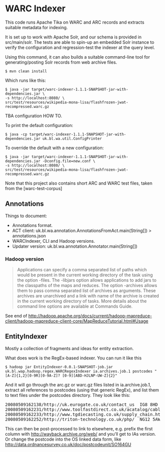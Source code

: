 WARC Indexer
============

This code runs Apache Tika on WARC and ARC records and extracts suitable metadata for indexing.

It is set up to work with Apache Solr, and our schema is provided in src/main/solr. The tests are able to spin-up an embedded Solr instance to verify the configuration and regression-test the indexer at the query level.

Using this command, it can also builds a suitable command-line tool for generating/posting Solr records from web archive files.

    $ mvn clean install

Which runs like this:

    $ java -jar target/warc-indexer-1.1.1-SNAPSHOT-jar-with-dependencies.jar \
    -s http://localhost:8080/ \
    src/test/resources/wikipedia-mona-lisa/flashfrozen-jwat-recompressed.warc.gz

TBA configuration HOW TO.

To print the default configuration:

    $ java -cp target/warc-indexer-1.1.1-SNAPSHOT-jar-with-dependencies.jar uk.bl.wa.util.ConfigPrinter

To override the default with a new configuration:

    $ java -jar target/warc-indexer-1.1.1-SNAPSHOT-jar-with-dependencies.jar -Dconfig.file=new.conf \
    -s http://localhost:8080/ \
    src/test/resources/wikipedia-mona-lisa/flashfrozen-jwat-recompressed.warc.gz


Note that this project also contains short ARC and WARC test files, taken from the [warc-test-corpus]

Annotations
-----------

Things to document:

* Annotations format.
* ACT client: uk.bl.wa.annotation.AnnotationsFromAct.main(String[]) > annotations.json
* WARCIndexer, CLI and Hadoop versions.
* Updater version: uk.bl.wa.annotation.Annotator.main(String[])


### Hadoop version ###

> Applications can specify a comma separated list of paths which would be present in the current working directory of the task using the option -files. The -libjars option allows applications to add jars to the classpaths of the maps and reduces. The option -archives allows them to pass comma separated list of archives as arguments. These archives are unarchived and a link with name of the archive is created in the current working directory of tasks. More details about the command line options are available at Commands Guide.

See end of http://hadoop.apache.org/docs/current/hadoop-mapreduce-client/hadoop-mapreduce-client-core/MapReduceTutorial.html#Usage

EntityIndexer
-------------

Mostly a collection of fragments and ideas for entity extraction. 

What does work is the RegEx-based indexer. You can run it like this

    $ hadoop jar EntityIndexer-0.0.1-SNAPSHOT-job.jar uk.bl.wap.hadoop.regex.WARCRegexIndexer ia.archives.job.1 postcodes "[A-Z]{1,2}[0-9R][0-9A-Z]? [0-9][ABD-HJLNP-UW-Z]{2}"
  
And it will go through the arc.gz or warc.gz files listed in ia.archive.job.1, extract all references to postcodes (using that generic RegEx), and list them to text files under the postcodes directory. They look like this:

<pre>
20080509162138/http://uk.eurogate.co.uk/contact_us	IG8 8HD
20080509162231/http://www.toolfastdirect.co.uk/acatalog/cable_Reels_and_Extensions_240_Volt.html	ML2 7UR
20080509162233/http://www.tgdiecasting.co.uk/supply_chain.htm	DD3 9DL
20080509162252/http://triton-technology.co.uk/php/	NG12 5AW
</pre>

This can then be post-processed to link to elsewhere, e.g. prefix the first column 
with http://wayback.archive.org/web/ and you'll get to IAs version. Or change the postcode into the OS
linked data form, like http://data.ordnancesurvey.co.uk/doc/postcodeunit/SO164GU
